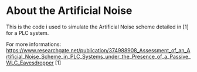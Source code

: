 # About the Artificial Noise
This is the code i used to simulate the Artificial Noise scheme detailed in [1] for a PLC system.

For more informations: https://www.researchgate.net/publication/374988908_Assessment_of_an_Artificial_Noise_Scheme_in_PLC_Systems_under_the_Presence_of_a_Passive_WLC_Eavesdropper [1]
